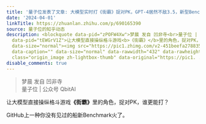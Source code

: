 ```yaml
---
title: '量子位发表了文章: 大模型实时打《街霸》捉对PK，GPT-4居然不敌3.5，新型Benchmark火了'
date: '2024-04-01'
linkTitle: https://zhuanlan.zhihu.com/p/690165390
source: 量子位的知乎动态
description: <blockquote data-pid="zPOFW4Xw">梦晨 发自 凹非寺<br>量子位 | 公众号 QbitAI</blockquote><p
  data-pid="tEWGrV1Z">让大模型直接操纵格斗游戏<b>《街霸》</b>里的角色，捉对PK，谁更能打？</p><p data-pid="DwKA7wW9">GitHub上一种你没有见过的船新Benchmark火了。</p><figure
  data-size="normal"><img src="https://pic1.zhimg.com/v2-451beefa2788351bf29b1ee613f11f58_1440w.jpg"
  data-caption="" data-size="normal" data-rawwidth="432" data-rawheight="640" data-thumbnail="https://pic1.zhimg.com/v2-451beefa2788351bf29b1ee613f11f58_b.jpg"
  class="origin_image zh-lightbox-thumb" data-original="https://pic1. ...
disable_comments: true
---
```

<blockquote data-pid="zPOFW4Xw">梦晨 发自 凹非寺<br>量子位 | 公众号 QbitAI</blockquote><p data-pid="tEWGrV1Z">让大模型直接操纵格斗游戏<b>《街霸》</b>里的角色，捉对PK，谁更能打？</p><p data-pid="DwKA7wW9">GitHub上一种你没有见过的船新Benchmark火了。</p><figure data-size="normal"><img src="https://pic1.zhimg.com/v2-451beefa2788351bf29b1ee613f11f58_1440w.jpg" data-caption="" data-size="normal" data-rawwidth="432" data-rawheight="640" data-thumbnail="https://pic1.zhimg.com/v2-451beefa2788351bf29b1ee613f11f58_b.jpg" class="origin_image zh-lightbox-thumb" data-original="https://pic1. ...